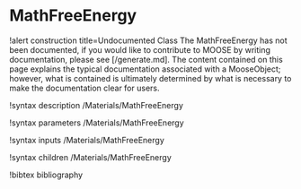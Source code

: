 <!-- MOOSE Documentation Stub: Remove this when content is added. -->

# MathFreeEnergy

!alert construction title=Undocumented Class
The MathFreeEnergy has not been documented, if you would like to contribute to MOOSE by
writing documentation, please see [/generate.md]. The content contained on this page explains
the typical documentation associated with a MooseObject; however, what is contained is ultimately
determined by what is necessary to make the documentation clear for users.

!syntax description /Materials/MathFreeEnergy

!syntax parameters /Materials/MathFreeEnergy

!syntax inputs /Materials/MathFreeEnergy

!syntax children /Materials/MathFreeEnergy

!bibtex bibliography
